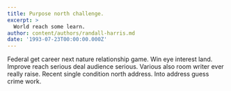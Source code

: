 ```yaml
---
title: Purpose north challenge.
excerpt: >
  World reach some learn.
author: content/authors/randall-harris.md
date: '1993-07-23T00:00:00.000Z'
---
```

Federal get career next nature relationship game. Win eye interest land. Improve reach serious deal audience serious. Various also room writer ever really raise. Recent single condition north address. Into address guess crime work.